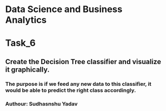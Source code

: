 # Data Science and Business Analytics
# Task_6
## Create the Decision Tree classifier and visualize it graphically.
### The purpose is if we feed any new data to this classifier, it would be able to predict the right class accordingly.
### Authour: Sudhasnshu Yadav
